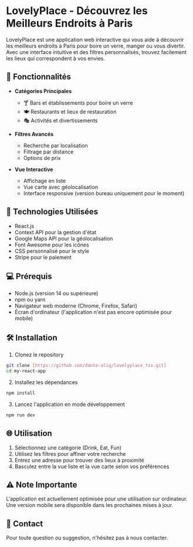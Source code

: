 # LovelyPlace - Découvrez les Meilleurs Endroits à Paris

LovelyPlace est une application web interactive qui vous aide à découvrir les meilleurs endroits à Paris pour boire un verre, manger ou vous divertir. Avec une interface intuitive et des filtres personnalisés, trouvez facilement les lieux qui correspondent à vos envies.

## 🌟 Fonctionnalités

- **Catégories Principales**

  - 🍸 Bars et établissements pour boire un verre
  - 🍽️ Restaurants et lieux de restauration
  - 🎭 Activités et divertissements

- **Filtres Avancés**

  - Recherche par localisation
  - Filtrage par distance
  - Options de prix

- **Vue Interactive**
  - Affichage en liste
  - Vue carte avec géolocalisation
  - Interface responsive (version bureau uniquement pour le moment)

## 🚀 Technologies Utilisées

- React.js
- Context API pour la gestion d'état
- Google Maps API pour la géolocalisation
- Font Awesome pour les icônes
- CSS personnalisé pour le style
- Stripe pour le paiement

## 💻 Prérequis

- Node.js (version 14 ou supérieure)
- npm ou yarn
- Navigateur web moderne (Chrome, Firefox, Safari)
- Écran d'ordinateur (l'application n'est pas encore optimisée pour mobile)

## 🛠️ Installation

1. Clonez le repository

```bash
git clone [https://github.com/dante-alig/lovelyplace_tsx.git]
cd my-react-app
```

2. Installez les dépendances

```bash
npm install
```

3. Lancez l'application en mode développement

```bash
npm run dev
```

## 🌐 Utilisation

1. Sélectionnez une catégorie (Drink, Eat, Fun)
2. Utilisez les filtres pour affiner votre recherche
3. Entrez une adresse pour trouver des lieux à proximité
4. Basculez entre la vue liste et la vue carte selon vos préférences

## ⚠️ Note Importante

L'application est actuellement optimisée pour une utilisation sur ordinateur. Une version mobile sera disponible dans les prochaines mises à jour.

## 👥 Contact

Pour toute question ou suggestion, n'hésitez pas à nous contacter.
